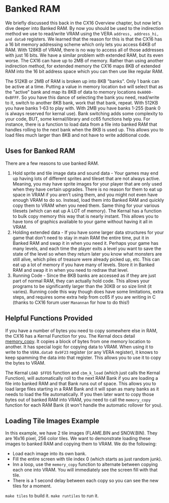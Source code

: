 # Banked RAM
We briefly discussed this back in the CX16 Overview chapter, but now let's dive deeper into Banked RAM. By now you should be used to the indirection method we use to read/write VRAM using the VERA `address, address_hi, and data0` registers. We learned that the reason for this is that the CX16 has a 16 bit memory addressing scheme which only lets you access 64KB of RAM. With 128KB of VRAM, there is no way to access all of those addresses with just 16 bits. We have a similar problem with extended RAM, but its even worse. The CX16 can have up to 2MB of memory. Rather than using another indirection method, for extended memory the CX16 maps 8KB of extended RAM into the 16 bit address space which you can then use like regular RAM.

The 512KB or 2MB of RAM is broken up into 8KB "banks". Only 1 bank can be active at a time. Putting a value in memory location `0x0` will select that as the "active" bank and map its 8KB of data to memory locations `0xA000-0xBFFF`. So you have this dance of selecting the bank you need, read/write to it, switch to another 8KB bank, work that that bank, repeat. With 512KB you have banks 1-63 to play with. With 2MB you have banks 1-255 (bank 0 is always reserved for kernal use). Bank switching adds some complexity to your code, BUT, some kernal/library and cc65 functions help you. For instance, there is a function to load data from a file into banked RAM that handles rolling to the next bank when the 8KB is used up. This allows you to load files much larger than 8KB and not have to write additional code.

## Uses for Banked RAM
There are a few reasons to use banked RAM.
1. Hold sprite and tile image data and sound data - Your games may end up having lots of different sprites and tileset that are not always active. Meaning, you may have sprite images for your player that are only used when they have certain upgrades. There is no reason for them to eat up space in VRAM if you aren't using them, and you might not even have enough VRAM to do so. Instead, load them into Banked RAM and quickly copy them to VRAM when you need them. Same thing for your various tilesets (which can eat up A LOT of memory). The Kernal has a function to bulk copy memory this way that is nearly instant. This allows you to have tons of graphics available to your game without having it all in VRAM.
2. Holding extended data - If you have some larger data structures for your game that don't need to stay in main RAM the entire time, put it in Banked RAM and swap it in when you need it. Perhaps your game has many levels, and each time the player exits a level you want to save the state of the level so when they return later you know what monsters are still alive, which piles of treasure were already picked up, etc. This can eat up a lot of memory if you have many of levels. Store it in Banked RAM and swap it in when you need to redraw that level. 
3. Running Code - Since the 8KB banks are accessed as if they are just part of normal RAM, they can actually hold code. This allows your programs to be significantly larger than the 30KB or so size limit (it varies). Running code this way though does have some limitations, extra steps, and requires some extra help from cc65 if you are writing in C (thanks to CX16 forum user `Manannan` for how to do this!)

## Helpful Functions Provided
If you have a number of bytes you need to copy somewhere else in RAM, the CX16 has a Kernal Function for you. The Kernal docs detail [memory_copy](https://github.com/X16Community/x16-docs/blob/master/X16%20Reference%20-%2004%20-%20KERNAL.md#function-name-memory_copy). It copies a block of bytes from one memory location to another. It has special logic for copying data to VRAM. When using it to write to the `VERA.data0 0x9F23` register (or any VERA register), it knows to keep spamming the data into that register. This allows you to use it to copy the bytes to VRAM.

The Kernal `LOAD $FFD5` function and `cbm_k_load` (which just calls the Kernal Function), will automatically roll to the next RAM Bank if you are loading a file into banked RAM and that Bank runs out of space. This allows you to load large files starting in a RAM Bank and it will span as many banks as it needs to load the file automatically. If you then later want to copy those bytes out of banked RAM into VRAM, you need to call the `memory_copy` function for each RAM Bank (it won't handle the automatic rollover for you).

## Loading Tile Images Example
In this example, we have 2 tile images (FLAME.BIN and SNOW.BIN). They are 16x16 pixel, 256 color tiles. We want to demonstrate loading these images to banked RAM and copying them to VRAM. We do the following:
- Load each image into its own bank.
- Fill the entire screen with tile index 0 (which starts as just random junk).
- Inn a loop, use the `memory_copy` function to alternate between copying each one into VRAM. You will immediately see the screen fill with that tile.
- There is a 1 second delay between each copy so you can see the new tiles for a moment.

`make tiles` to build it. `make runtiles` to run it.

